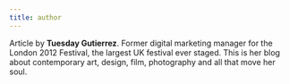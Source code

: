 ```yaml
---
title: author
---
```


Article by **Tuesday Gutierrez**. Former digital marketing manager for the London 2012 Festival, the largest UK festival ever staged. This is her blog about contemporary art, design, film, photography and all that move her soul.
